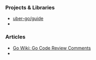 ### Projects & Libraries
- [uber-go/guide](https://github.com/uber-go/guide/blob/master/style.md)
- 
### Articles
- [Go Wiki: Go Code Review Comments](https://go.dev/wiki/CodeReviewComments)
-